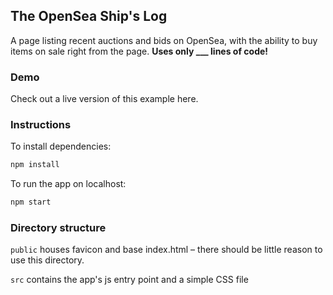 ## The OpenSea Ship's Log

A page listing recent auctions and bids on OpenSea, with the ability to buy items on sale right from the page. **Uses only ___ lines of code!**

### Demo

Check out a live version of this example here.

### Instructions

To install dependencies:
```JavaScript
npm install
```

To run the app on localhost:

```JavaScript
npm start
```

### Directory structure

`public` houses favicon and base index.html – there should be little reason to use this directory.

`src` contains the app's js entry point and a simple CSS file
